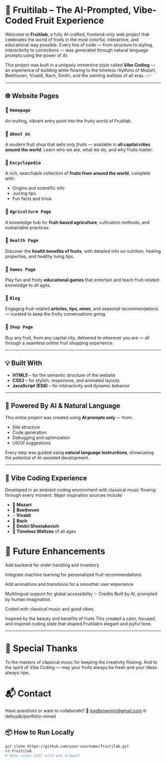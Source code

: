 # 🍇 Fruitilab – The AI-Prompted, Vibe-Coded Fruit Experience

Welcome to **Fruitilab**, a fully AI-crafted, frontend-only web project that celebrates the world of fruits in the most colorful, interactive, and educational way possible. Every line of code — from structure to styling, interactivity to corrections — was generated through natural language prompts using the power of AI.

This project was built in a uniquely immersive style called **Vibe Coding** — an experience of building while flowing to the timeless rhythms of Mozart, Beethoven, Vivaldi, Bach, Dmitri, and the swirling waltzes of all eras. 🎶✨

---

## 🌐 Website Pages

### 🍉 `Homepage`
An inviting, vibrant entry point into the fruity world of Fruitilab.

### 🍌 `About Us`
A modern fruit shop that sells *only fruits* — available in **all capital cities around the world**. Learn who we are, what we do, and why fruits matter.

### 🍍 `Encyclopedia`
A rich, searchable collection of **fruits from around the world**, complete with:
- Origins and scientific info
- Juicing tips
- Fun facts and trivia

### 🥭 `Agriculture Page`
A knowledge hub for **fruit-based agriculture**, cultivation methods, and sustainable practices.

### 🍓 `Health Page`
Discover the **health benefits of fruits**, with detailed info on nutrition, healing properties, and healthy living tips.

### 🍒 `Games Page`
Play fun and fruity **educational games** that entertain and teach fruit-related knowledge to all ages.

### 🍊 `Blog`
Engaging fruit-related **articles, tips, news**, and seasonal recommendations — curated to keep the fruity conversations going.

### 🍏 `Shop Page`
Buy any fruit, from any capital city, delivered to wherever you are — all through a seamless online fruit shopping experience.

---

## 💡 Built With

- **HTML5** – for the semantic structure of the website
- **CSS3** – for stylish, responsive, and animated layouts
- **JavaScript (ES6)** – for interactivity and dynamic behavior

---

## 🤖 Powered By AI & Natural Language

This entire project was created using **AI prompts only** — from:
- Site structure
- Code generation
- Debugging and optimization
- UX/UI suggestions

Every step was guided using **natural language instructions**, showcasing the potential of AI-assisted development.

---

## 🎼 Vibe Coding Experience

Developed in an ambient coding environment with classical music flowing through every moment. Major inspiration sources include:
- 🎻 **Mozart**
- 🎹 **Beethoven**
- 🎶 **Vivaldi**
- 🎼 **Bach**
- 🎺 **Dmitri Shostakovich**
- 💃 **Timeless Waltzes** of all ages
# 🚀 Future Enhancements
Add backend for order handling and inventory

Integrate machine learning for personalized fruit recommendations

Add animations and transitions for a smoother user experience

Multilingual support for global accessibility
✨ Credits
Built by AI, prompted by human imagination.

Coded with classical music and good vibes.

Inspired by the beauty and benefits of fruits
This created a calm, focused, and inspired coding state that shaped Fruitilab’s elegant and joyful tone.

---
# 🫶 Special Thanks
To the masters of classical music for keeping the creativity flowing.
And to the spirit of Vibe Coding — may your fruits always be fresh and your ideas always ripe.

# 📬 Contact
Have questions or want to collaborate?
📧 loydbrownjnr@gmail.com 
🌐 delloydb/portfolio-mined
## 📦 How to Run Locally

```bash
git clone https://github.com/your-username/fruitilab.git
cd fruitilab
# Open index.html with any browser


